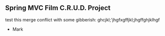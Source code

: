 ## Spring MVC Film C.R.U.D. Project

test this merge conflict with some gibberish:
ghcjkl;'jhgfxgffjkl;jhgffghjklhgf
* Mark

